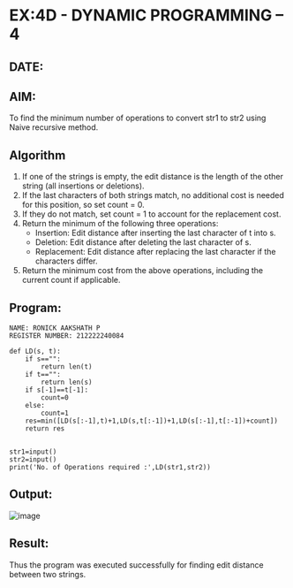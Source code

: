 # EX:4D - DYNAMIC PROGRAMMING – 4
## DATE:

## AIM:
To find the minimum number of operations to convert str1 to str2 using Naive recursive method.

## Algorithm

1. If one of the strings is empty, the edit distance is the length of the other string (all insertions or deletions).
2. If the last characters of both strings match, no additional cost is needed for this position, so set count = 0.
3. If they do not match, set count = 1 to account for the replacement cost.
4. Return the minimum of the following three operations:
   - Insertion: Edit distance after inserting the last character of t into s.
   - Deletion: Edit distance after deleting the last character of s.
   - Replacement: Edit distance after replacing the last character if the characters differ.
5. Return the minimum cost from the above operations, including the current count if applicable.


## Program:

```
NAME: RONICK AAKSHATH P
REGISTER NUMBER: 212222240084
```
```
def LD(s, t):
    if s=="":
        return len(t)
    if t=="":
        return len(s)
    if s[-1]==t[-1]:
        count=0
    else:
        count=1
    res=min([LD(s[:-1],t)+1,LD(s,t[:-1])+1,LD(s[:-1],t[:-1])+count])
    return res
    
    
str1=input()
str2=input()
print('No. of Operations required :',LD(str1,str2))

```

## Output:

![image](https://github.com/user-attachments/assets/98085c84-83c8-40d4-9aed-3f606611ef30)

## Result:

Thus the program was executed successfully for finding edit distance between two strings.
